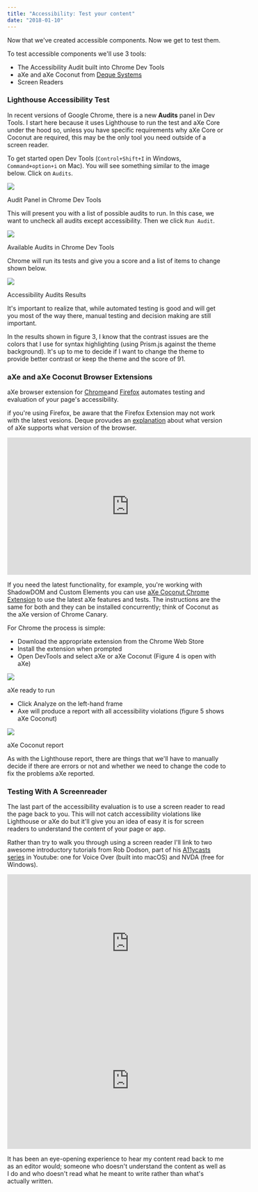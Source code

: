 ```yaml
---
title: "Accessibility: Test your content"
date: "2018-01-10"
---
```


Now that we've created accessible components. Now we get to test them.

To test accessible components we'll use 3 tools:

- The Accessibility Audit built into Chrome Dev Tools
- aXe and aXe Coconut from [Deque Systems](https://www.deque.com/)
- Screen Readers

### Lighthouse Accessibility Test

In recent versions of Google Chrome, there is a new **Audits** panel in Dev Tools. I start here because it uses Lighthouse to run the test and aXe Core under the hood so, unless you have specific requirements why aXe Core or Coconut are required, this may be the only tool you need outside of a screen reader.

To get started open Dev Tools (`Control+Shift+I` in Windows, `Command+option+i` on Mac). You will see something similar to the image below. Click on `Audits`.

![](https://publishing-project.rivendellweb.net/wp-content/uploads/2017/12/audits-panel-devtool.png)

Audit Panel in Chrome Dev Tools

This will present you with a list of possible audits to run. In this case, we want to uncheck all audits except accessibility. Then we click `Run Audit`.

![](https://publishing-project.rivendellweb.net/wp-content/uploads/2017/12/devtools-avilable-audits.png)

Available Audits in Chrome Dev Tools

Chrome will run its tests and give you a score and a list of items to change shown below.

![](https://publishing-project.rivendellweb.net/wp-content/uploads/2017/12/devtools-accessibility-audit-result.png)

Accessibility Audits Results

It's important to realize that, while automated testing is good and will get you most of the way there, manual testing and decision making are still important.

In the results shown in figure 3, I know that the contrast issues are the colors that I use for syntax highlighting (using Prism.js against the theme background). It's up to me to decide if I want to change the theme to provide better contrast or keep the theme and the score of 91.

### aXe and aXe Coconut Browser Extensions

aXe browser extension for [Chrome](https://chrome.google.com/webstore/detail/aXe/lhdoppojpmngadmnindnejefpokejbdd)and [Firefox](https://github.com/dequelabs/aXe-firefox-devtools) automates testing and evaluation of your page's accessibility.

if you're using Firefox, be aware that the Firefox Extension may not work with the latest vesions. Deque provudes an [explanation](https://www.deque.com/blog/understanding-axe-attest-extension-compatibility-firefox/) about what version of aXe supports what version of the browser.

<iframe width="560" height="315" src="https://www.youtube.com/embed/FW1giWW5M9I?rel=0" frameborder="0" gesture="media" allow="encrypted-media" allowfullscreen></iframe>

If you need the latest functionality, for example, you're working with ShadowDOM and Custom Elements you can use [aXe Coconut Chrome Extension](https://chrome.google.com/webstore/detail/aXe-coconut/iobddmbdndbbbfjopjdgadphaoihpojp) to use the latest aXe features and tests. The instructions are the same for both and they can be installed concurrently; think of Coconut as the aXe version of Chrome Canary.

For Chrome the process is simple:

- Download the appropriate extension from the Chrome Web Store
- Install the extension when prompted
- Open DevTools and select aXe or aXe Coconut (Figure 4 is open with aXe)

![](https://publishing-project.rivendellweb.net/wp-content/uploads/2017/12/axe-after-install.png)

aXe ready to run

- Click Analyze on the left-hand frame
- Axe will produce a report with all accessibility violations (figure 5 shows aXe Coconut)

![](https://publishing-project.rivendellweb.net/wp-content/uploads/2017/12/axe-coconut-report.png)

aXe Coconut report

As with the Lighthouse report, there are things that we'll have to manually decide if there are errors or not and whether we need to change the code to fix the problems aXe reported.

### Testing With A Screenreader

The last part of the accessibility evaluation is to use a screen reader to read the page back to you. This will not catch accessibility violations like Lighthouse or aXe do but it'll give you an idea of easy it is for screen readers to understand the content of your page or app.

Rather than try to walk you through using a screen reader I'll link to two awesome introductory tutorials from Rob Dodson, part of his [A11ycasts series](https://www.youtube.com/playlist?list=PLNYkxOF6rcICWx0C9LVWWVqvHlYJyqw7g) in Youtube: one for Voice Over (built into macOS) and NVDA (free for Windows).

<iframe width="560" height="315" src="https://www.youtube.com/embed/Jao3s_CwdRU?rel=0" frameborder="0" gesture="media" allow="encrypted-media" allowfullscreen></iframe>

<iframe width="560" height="315" src="https://www.youtube.com/embed/5R-6WvAihms?rel=0" frameborder="0" gesture="media" allow="encrypted-media" allowfullscreen></iframe>

It has been an eye-opening experience to hear my content read back to me as an editor would; someone who doesn't understand the content as well as I do and who doesn't read what he meant to write rather than what's actually written.
